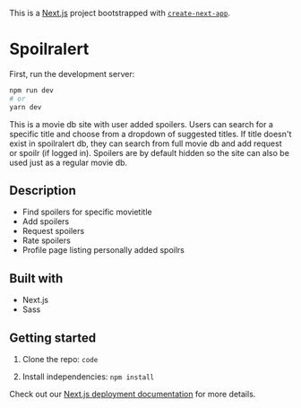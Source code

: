 This is a [Next.js](https://nextjs.org/) project bootstrapped with [`create-next-app`](https://github.com/vercel/next.js/tree/canary/packages/create-next-app).

# Spoilralert

First, run the development server:

```bash
npm run dev
# or
yarn dev
```

This is a movie db site with user added spoilers. Users can search for a specific title and choose from a dropdown of suggested titles. If title doesn't exist in spoilralert db, they can search from full movie db and add request or spoilr (if logged in). Spoilers are by default hidden so the site can also be used just as a regular movie db.

## Description

- Find spoilers for specific movietitle
- Add spoilers
- Request spoilers
- Rate spoilers
- Profile page listing personally added spoilrs

## Built with

- Next.js
- Sass

## Getting started

1. Clone the repo: 
`code`

2. Install independencies:
`npm install`


Check out our [Next.js deployment documentation](https://nextjs.org/docs/deployment) for more details.
